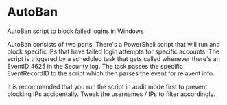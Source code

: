 # AutoBan
AutoBan script to block failed logins in Windows

AutoBan consists of two parts. There's a PowerShell script that will run and block specific IPs that have failed login attempts for specific accounts. The script is triggered by a scheduled task that gets called whenever there's an EventID 4625 in the Security log. The task passes the specific EventRecordID to the script which then parses the event for relavent info.

It is recommended that you run the script in audit mode first to prevent blocking IPs accidentally. Tweak the usernames / IPs to filter accordingly.
